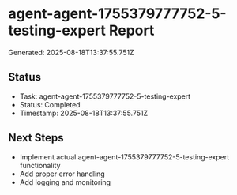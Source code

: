 # agent-agent-1755379777752-5-testing-expert Report

Generated: 2025-08-18T13:37:55.751Z

## Status
- Task: agent-agent-1755379777752-5-testing-expert
- Status: Completed
- Timestamp: 2025-08-18T13:37:55.751Z

## Next Steps
- Implement actual agent-agent-1755379777752-5-testing-expert functionality
- Add proper error handling
- Add logging and monitoring
